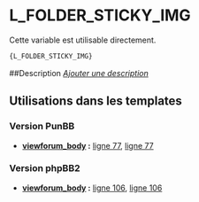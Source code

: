 # L_FOLDER_STICKY_IMG


Cette variable est utilisable directement.

```html
{L_FOLDER_STICKY_IMG}
```

##Description
[*Ajouter une description*](https://fa-tvars.appspot.com/var/L_FOLDER_STICKY_IMG)

## Utilisations dans les templates

### Version PunBB

* __[viewforum_body](../tpl/var/punbb/viewforum_body.md#readme) :__ [ligne 77](../tpl/src/punbb/viewforum_body.tpl#L77), [ligne 77](../tpl/src/punbb/viewforum_body.tpl#L77)

### Version phpBB2

* __[viewforum_body](../tpl/var/subsilver/viewforum_body.md#readme) :__ [ligne 106](../tpl/src/subsilver/viewforum_body.tpl#L106), [ligne 106](../tpl/src/subsilver/viewforum_body.tpl#L106)